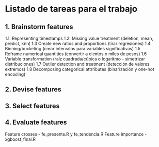 # Listado de tareas para el trabajo

## 1. Brainstorm features
1.1. Representing timestamps
1.2. Missing value treatment (deletion, mean, predict, knn)
1.3 Create new ratios and proportions (tirar regresiones)
1.4 Binning/bucketing (crear intervalos para variables significativas)
1.5 Reframe numerical quantities (convertir a cientos o miles de pesos)
1.6 Variable transformation (raíz cuadrada/cúbica o logaritmo - simetrizar distribuciones)
1.7 Outlier detection and treatment (detección de valores extremos)
1.8 Decomposing categorical attrributes (binarización y one-hot encoding)

## 2. Devise features
## 3. Select features
## 4. Evaluate features
Feature crosses - fe_presente.R y fe_tendencia.R
Feature importance - xgboost_final.R
